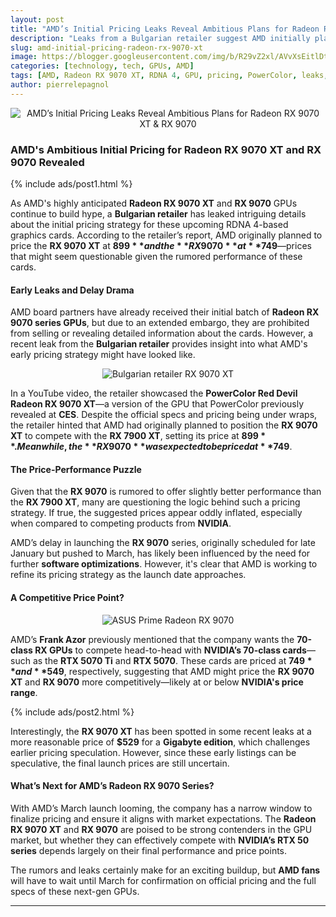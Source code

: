 ```yaml
---
layout: post
title: "AMD’s Initial Pricing Leaks Reveal Ambitious Plans for Radeon RX 9070 XT & RX 9070"
description: "Leaks from a Bulgarian retailer suggest AMD initially planned higher prices for the Radeon RX 9070 series GPUs, despite unexpected performance expectations."
slug: amd-initial-pricing-radeon-rx-9070-xt
image: https://blogger.googleusercontent.com/img/b/R29vZ2xl/AVvXsEitlDttcWmt4JTvyfRMigWIYu5cwPijguCNZi5WSYzQaLHa4qIzoeIcA8Zh-Ek_ckUANHt0EHnyZcmGz5EA9FVUaHZ-xS8XIuiG-xiEUHVC1ayWbrPbUaVTMhTIjjftyIopBPyy4v4g9Lw4G0JRsN2rYas2Kzt26Wds6Bn7q9XDG6SqwYlUdM07gX-rUbM/s600/RX-9070-XT-728x410.png
categories: [technology, tech, GPUs, AMD]
tags: [AMD, Radeon RX 9070 XT, RDNA 4, GPU, pricing, PowerColor, leaks, CES, NVIDIA]
author: pierrelepagnol
---
```


<div style="text-align: center;">
  <img src="https://blogger.googleusercontent.com/img/b/R29vZ2xl/AVvXsEitlDttcWmt4JTvyfRMigWIYu5cwPijguCNZi5WSYzQaLHa4qIzoeIcA8Zh-Ek_ckUANHt0EHnyZcmGz5EA9FVUaHZ-xS8XIuiG-xiEUHVC1ayWbrPbUaVTMhTIjjftyIopBPyy4v4g9Lw4G0JRsN2rYas2Kzt26Wds6Bn7q9XDG6SqwYlUdM07gX-rUbM/s600/RX-9070-XT-728x410.png" alt="AMD’s Initial Pricing Leaks Reveal Ambitious Plans for Radeon RX 9070 XT & RX 9070">
</div>

### AMD's Ambitious Initial Pricing for Radeon RX 9070 XT and RX 9070 Revealed

{% include ads/post1.html %}

As AMD's highly anticipated **Radeon RX 9070 XT** and **RX 9070** GPUs continue to build hype, a **Bulgarian retailer** has leaked intriguing details about the initial pricing strategy for these upcoming RDNA 4-based graphics cards. According to the retailer’s report, AMD originally planned to price the **RX 9070 XT** at **$899** and the **RX 9070** at **$749**—prices that might seem questionable given the rumored performance of these cards.

#### Early Leaks and Delay Drama

AMD board partners have already received their initial batch of **Radeon RX 9070 series GPUs**, but due to an extended embargo, they are prohibited from selling or revealing detailed information about the cards. However, a recent leak from the **Bulgarian retailer** provides insight into what AMD's early pricing strategy might have looked like.

<div style="text-align: center;">
  <img src="https://blogger.googleusercontent.com/img/b/R29vZ2xl/AVvXsEgyhl17dNSnfQPjc_BzzeVAy4iDLObrXY0kG2dMqsIIjBgZiKtVY5xjnfmCET8o9oQ9YwMgxR4BU2rO4gyvGVE4c58sBVE4G9qXnpQjtnHqHF88ExDP_5Yfb3_IK3Sf6B48xVmQRhWlQtf0lFc9i-rg7ppjn3yUuCfrLL56p-LM_Ah0NAPLIl40TnqL9w8/s600/Bulgarian-retailer-RX-9070-XT.png" alt="Bulgarian retailer RX 9070 XT">
</div>

In a YouTube video, the retailer showcased the **PowerColor Red Devil Radeon RX 9070 XT**—a version of the GPU that PowerColor previously revealed at **CES**. Despite the official specs and pricing being under wraps, the retailer hinted that AMD had originally planned to position the **RX 9070 XT** to compete with the **RX 7900 XT**, setting its price at **$899**. Meanwhile, the **RX 9070** was expected to be priced at **$749**.

#### The Price-Performance Puzzle

Given that the **RX 9070** is rumored to offer slightly better performance than the **RX 7900 XT**, many are questioning the logic behind such a pricing strategy. If true, the suggested prices appear oddly inflated, especially when compared to competing products from **NVIDIA**.

AMD’s delay in launching the **RX 9070** series, originally scheduled for late January but pushed to March, has likely been influenced by the need for further **software optimizations**. However, it's clear that AMD is working to refine its pricing strategy as the launch date approaches.

#### A Competitive Price Point?

<div style="text-align: center;">
  <img src="https://blogger.googleusercontent.com/img/b/R29vZ2xl/AVvXsEjTnCsGElZqdy_kZ1Ez4VCbISY22ulugYXWFIR4vQVxBrozj67pct9AlKNGvN3uO8hh3uU_pnQWfxQkjZcTHPonbnQ4pKfn4dv0KEnjCI5TpC-EnYA6yli4IZg5h2JA81W4d1q9SrzHgt3OT-ghPyrcoFR1LluApjXQOzAqjzTbQE2nv6KFnoT4cxEx9j0/s600/ASUS-Prime-Radeon-RX-9070.jpg" alt="ASUS Prime Radeon RX 9070">
</div>

AMD’s **Frank Azor** previously mentioned that the company wants the **70-class RX GPUs** to compete head-to-head with **NVIDIA’s 70-class cards**—such as the **RTX 5070 Ti** and **RTX 5070**. These cards are priced at **$749** and **$549**, respectively, suggesting that AMD might price the **RX 9070 XT** and **RX 9070** more competitively—likely at or below **NVIDIA's price range**.

{% include ads/post2.html %}

Interestingly, the **RX 9070 XT** has been spotted in some recent leaks at a more reasonable price of **$529** for a **Gigabyte edition**, which challenges earlier pricing speculation. However, since these early listings can be speculative, the final launch prices are still uncertain.

#### What’s Next for AMD’s Radeon RX 9070 Series?

With AMD’s March launch looming, the company has a narrow window to finalize pricing and ensure it aligns with market expectations. The **Radeon RX 9070 XT** and **RX 9070** are poised to be strong contenders in the GPU market, but whether they can effectively compete with **NVIDIA’s RTX 50 series** depends largely on their final performance and price points.

The rumors and leaks certainly make for an exciting buildup, but **AMD fans** will have to wait until March for confirmation on official pricing and the full specs of these next-gen GPUs.

---



